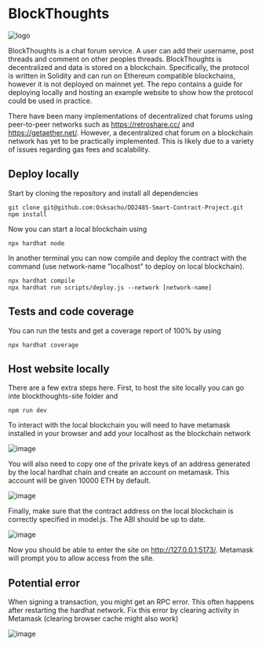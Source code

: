# BlockThoughts
![logo](https://github.com/Osksacho/DD2485-Smart-Contract-Project/assets/65446534/dec35665-3196-4ffd-b2d2-01b96c011a49)

BlockThoughts is a chat forum service. A user can add their username, post threads and comment on other peoples threads. BlockThoughts is decentralized and data is stored on a blockchain. Specifically, the protocol is written in Solidity and can run on Ethereum compatible blockchains, however it is not deployed on mainnet yet. The repo contains a guide for deploying locally and hosting an example website to show how the protocol could be used in practice.

There have been many implementations of decentralized chat forums using peer-to-peer networks such as https://retroshare.cc/ and https://getaether.net/. However, a decentralized chat forum on a blockchain network has yet to be practically implemented. This is likely due to a variety of issues regarding gas fees and scalability.
## Deploy locally

Start by cloning the repository and install all dependencies 

```
git clone git@github.com:Osksacho/DD2485-Smart-Contract-Project.git
npm install
```


Now you can start a local blockchain using
```
npx hardhat node
```

In another terminal you can now compile and deploy the contract with the command (use network-name "localhost" to deploy on local blockchain).
```
npx hardhat compile
npx hardhat run scripts/deploy.js --network [network-name]
```

## Tests and code coverage

You can run the tests and get a coverage report of 100% by using

```
npx hardhat coverage
```

## Host website locally
There are a few extra steps here. First, to host the site locally you can go inte blockthoughts-site folder and
```
npm run dev
```

To interact with the local blockchain you will need to have metamask installed in your browser and add your localhost as the blockchain network

![image](https://github.com/Osksacho/DD2485-Smart-Contract-Project/assets/65446534/6f42c7d4-cd02-49aa-addb-1506ba5dde97)

You will also need to copy one of the private keys of an address generated by the local hardhat chain and create an account on metamask. This account will be given 10000 ETH by default.

![image](https://github.com/Osksacho/DD2485-Smart-Contract-Project/assets/65446534/92e9ce96-b08a-4048-b0e1-56ca9ea06409)

Finally, make sure that the contract address on the local blockchain is correctly specified in model.js. The ABI should be up to date.

![image](https://github.com/Osksacho/DD2485-Smart-Contract-Project/assets/65446534/2ba43628-3b33-4b44-b3ab-e68cf16593cd)

Now you should be able to enter the site on http://127.0.0.1:5173/. Metamask will prompt you to allow access from the site.

## Potential error
When signing a transaction, you might get an RPC error. This often happens after restarting the hardhat network. Fix this error by clearing activity in Metamask (clearing browser cache might also work)

![image](https://github.com/Osksacho/DD2485-Smart-Contract-Project/assets/65446534/d077b6a3-c8f3-45d3-8997-277637df8eac)

